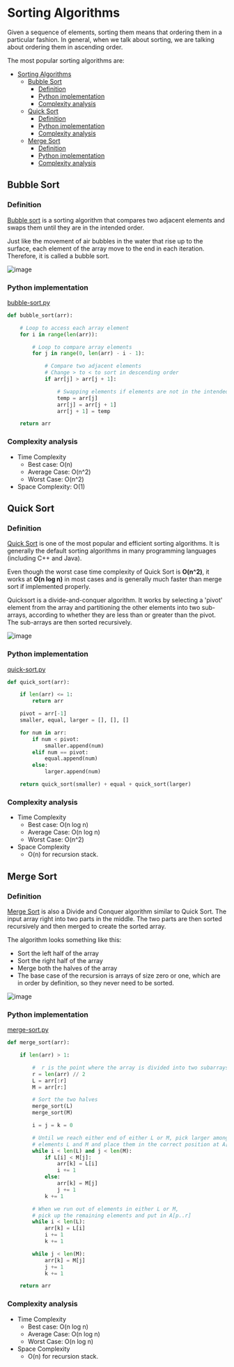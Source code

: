 # Sorting Algorithms

Given a sequence of elements, sorting them means that ordering them in a particular fashion. In general, when we talk about sorting, we are talking about ordering them in ascending order.

The most popular sorting algorithms are:

- [Sorting Algorithms](#sorting-algorithms)
  - [Bubble Sort](#bubble-sort)
    - [Definition](#definition)
    - [Python implementation](#python-implementation)
    - [Complexity analysis](#complexity-analysis)
  - [Quick Sort](#quick-sort)
    - [Definition](#definition-1)
    - [Python implementation](#python-implementation-1)
    - [Complexity analysis](#complexity-analysis-1)
  - [Merge Sort](#merge-sort)
    - [Definition](#definition-2)
    - [Python implementation](#python-implementation-2)
    - [Complexity analysis](#complexity-analysis-2)

## Bubble Sort

### Definition

[Bubble sort](https://www.programiz.com/dsa/bubble-sort) is a sorting algorithm that compares two adjacent elements and swaps them until they are in the intended order.

Just like the movement of air bubbles in the water that rise up to the surface, each element of the array move to the end in each iteration. Therefore, it is called a bubble sort.

![image](../../images/bubble-sort.jpg)

### Python implementation

[bubble-sort.py](../../code/sorting/bubble-sort.py)

```python
def bubble_sort(arr):

    # Loop to access each array element
    for i in range(len(arr)):

        # Loop to compare array elements
        for j in range(0, len(arr) - i - 1):

            # Compare two adjacent elements
            # Change > to < to sort in descending order
            if arr[j] > arr[j + 1]:

                # Swapping elements if elements are not in the intended order
                temp = arr[j]
                arr[j] = arr[j + 1]
                arr[j + 1] = temp

    return arr
```

### Complexity analysis

- Time Complexity
  - Best case: O(n)
  - Average Case: O(n^2)
  - Worst Case: O(n^2)
- Space Complexity: O(1)

## Quick Sort 

### Definition

[Quick Sort](https://www.programiz.com/dsa/quick-sort) is one of the most popular and efficient sorting algorithms. It is generally the default sorting algorithms in many programming languages (including C++ and Java).

Even though the worst case time complexity of Quick Sort is **O(n^2)**, it works at **O(n log n)** in most cases and is generally much faster than merge sort if implemented properly.

Quicksort is a divide-and-conquer algorithm. It works by selecting a 'pivot' element from the array and partitioning the other elements into two sub-arrays, according to whether they are less than or greater than the pivot. The sub-arrays are then sorted recursively.

![image](../../images/quick-sort.png)

### Python implementation

[quick-sort.py](../../code/sorting/quick-sort.py)

```python
def quick_sort(arr):

    if len(arr) <= 1:
        return arr

    pivot = arr[-1]
    smaller, equal, larger = [], [], []

    for num in arr:
        if num < pivot:
            smaller.append(num)
        elif num == pivot:
            equal.append(num)
        else:
            larger.append(num)

    return quick_sort(smaller) + equal + quick_sort(larger)
```

### Complexity analysis

- Time Complexity
  - Best case: O(n log n)
  - Average Case: O(n log n)
  - Worst Case: O(n^2)
- Space Complexity
  - O(n) for recursion stack.

## Merge Sort

### Definition

[Merge Sort](https://www.programiz.com/dsa/merge-sort) is also a Divide and Conquer algorithm similar to Quick Sort. The input array right into two parts in the middle. The two parts are then sorted recursively and then merged to create the sorted array.

The algorithm looks something like this:

- Sort the left half of the array
- Sort the right half of the array
- Merge both the halves of the array
- The base case of the recursion is arrays of size zero or one, which are in order by definition, so they never need to be sorted.

![image](../../images/merge-sort.jpg)

### Python implementation

[merge-sort.py](../../code/sorting/merge-sort.py)

```python
def merge_sort(arr):

    if len(arr) > 1:

        #  r is the point where the array is divided into two subarrays
        r = len(arr) // 2
        L = arr[:r]
        M = arr[r:]

        # Sort the two halves
        merge_sort(L)
        merge_sort(M)

        i = j = k = 0

        # Until we reach either end of either L or M, pick larger among
        # elements L and M and place them in the correct position at A[p..r]
        while i < len(L) and j < len(M):
            if L[i] < M[j]:
                arr[k] = L[i]
                i += 1
            else:
                arr[k] = M[j]
                j += 1
            k += 1

        # When we run out of elements in either L or M,
        # pick up the remaining elements and put in A[p..r]
        while i < len(L):
            arr[k] = L[i]
            i += 1
            k += 1

        while j < len(M):
            arr[k] = M[j]
            j += 1
            k += 1

    return arr
```

### Complexity analysis

- Time Complexity
  - Best case: O(n log n)
  - Average Case: O(n log n)
  - Worst Case: O(n log n)
- Space Complexity
  - O(n) for recursion stack.